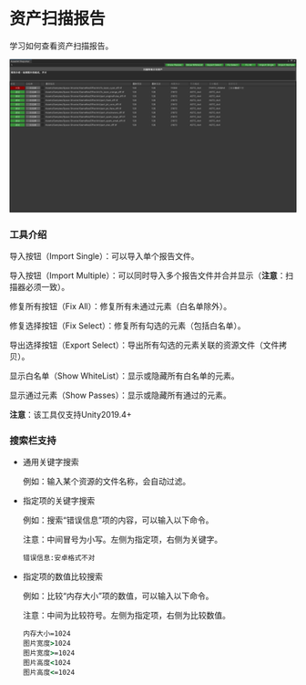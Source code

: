 # 资产扫描报告

学习如何查看资产扫描报告。

![image](./Image/AssetArtReporter-img1.png)

### 工具介绍

导入按钮（Import Single）：可以导入单个报告文件。

导入按钮（Import Multiple）：可以同时导入多个报告文件并合并显示（**注意**：扫描器必须一致）。

修复所有按钮（Fix All）：修复所有未通过元素（白名单除外）。

修复选择按钮（Fix Select）：修复所有勾选的元素（包括白名单）。

导出选择按钮（Export Select）：导出所有勾选的元素关联的资源文件（文件拷贝）。

显示白名单（Show WhiteList）：显示或隐藏所有白名单的元素。

显示通过元素（Show Passes）：显示或隐藏所有通过的元素。

**注意**：该工具仅支持Unity2019.4+

### 搜索栏支持

- 通用关键字搜索

  例如：输入某个资源的文件名称，会自动过滤。

- 指定项的关键字搜索

  例如：搜索“错误信息”项的内容，可以输入以下命令。

  注意：中间冒号为小写。左侧为指定项，右侧为关键字。

  ```cmd
  错误信息:安卓格式不对
  ```

- 指定项的数值比较搜索

  例如：比较“内存大小”项的数值，可以输入以下命令。

  注意：中间为比较符号。左侧为指定项，右侧为比较数值。

  ```cmd
  内存大小=1024
  图片宽度>1024
  图片宽度>=1024
  图片高度<1024
  图片高度<=1024
  ```
